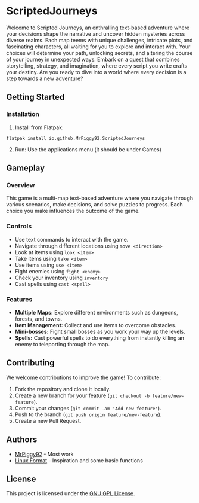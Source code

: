 # ScriptedJourneys

Welcome to Scripted Journeys, an enthralling text-based adventure where your decisions shape the narrative and uncover hidden mysteries across diverse realms. Each map teems with unique challenges, intricate plots, and fascinating characters, all waiting for you to explore and interact with. Your choices will determine your path, unlocking secrets, and altering the course of your journey in unexpected ways. Embark on a quest that combines storytelling, strategy, and imagination, where every script you write crafts your destiny. Are you ready to dive into a world where every decision is a step towards a new adventure?

## Getting Started

### Installation
1. Install from Flatpak:
```
flatpak install io.github.MrPiggy92.ScriptedJourneys
```
2. Run:
Use the applications menu (it should be under Games)

## Gameplay

### Overview
This game is a multi-map text-based adventure where you navigate through various scenarios, make decisions, and solve puzzles to progress. Each choice you make influences the outcome of the game.

### Controls
- Use text commands to interact with the game.
- Navigate through different locations using `move <direction>`
- Look at items using `look <item>`
- Take items using `take <item>`
- Use items using `use <item>`
- Fight enemies using `fight <enemy>`
- Check your inventory using `inventory`
- Cast spells using `cast <spell>`

### Features
- **Multiple Maps:** Explore different environments such as dungeons, forests, and towns.
- **Item Management:** Collect and use items to overcome obstacles.
- **Mini-bosses:** Fight small bosses as you work your way up the levels.
- **Spells:** Cast powerful spells to do everything from instantly killing an enemy to teleporting through the map.

## Contributing

We welcome contributions to improve the game! To contribute:
1. Fork the repository and clone it locally.
2. Create a new branch for your feature (`git checkout -b feature/new-feature`).
3. Commit your changes (`git commit -am 'Add new feature'`).
4. Push to the branch (`git push origin feature/new-feature`).
5. Create a new Pull Request.

## Authors

- [MrPiggy92](https://github.com/MrPiggy92) - Most work
- [Linux Format](https://linuxformat.com) - Inspiration and some basic functions

## License

This project is licensed under the [GNU GPL License](LICENSE).
